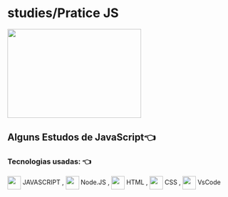 # studies/Pratice JS
[//]: <> (../master/assets/img/print.png) 
<img height="200" width="300" src="https://camo.githubusercontent.com/f75b00dd391c498d77b1c286540f087022cc1f65e08bccfd7cedc15f7ca3b80a/687474703a2f2f7069736b656c2d696d6773746f72652d622e61707073706f742e636f6d2f696d672f64353830653936652d626438612d313165362d623135372d3939343963616434643630392e676966">
## Alguns Estudos de JavaScript👈 

### Tecnologias usadas: 👈 
<img align="center" height="30" width="30" src="https://cdn.jsdelivr.net/gh/devicons/devicon/icons/javascript/javascript-original.svg"> JAVASCRIPT ,
<img align="center" height="30" width="30" src="https://cdn.jsdelivr.net/gh/devicons/devicon/icons/nodejs/nodejs-original.svg"> Node.JS ,
<img align="center" height="30" width="30" src="https://cdn.jsdelivr.net/gh/devicons/devicon/icons/html5/html5-original.svg"> HTML , 
<img align="center" height="30" width="30" src="https://cdn.jsdelivr.net/gh/devicons/devicon/icons/css3/css3-original.svg"> CSS , 
<img align="center" height="30" width="30" src="https://cdn.jsdelivr.net/gh/devicons/devicon/icons/vscode/vscode-original.svg"> VsCode 
